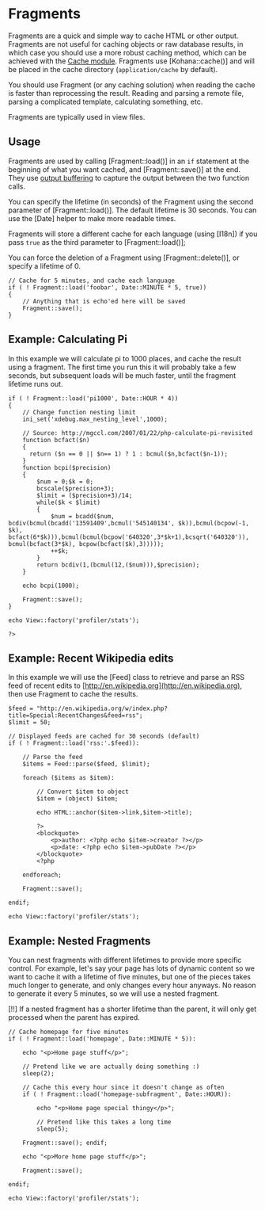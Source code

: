 # Fragments

Fragments are a quick and simple way to cache HTML or other output.  Fragments are not useful for caching objects or raw database results, in which case you should use a more robust caching method, which can be achieved with the [Cache module](../cache). Fragments use [Kohana::cache()] and will be placed in the cache directory (`application/cache` by default).

You should use Fragment (or any caching solution) when reading the cache is faster than reprocessing the result.  Reading and parsing a remote file, parsing a complicated template, calculating something, etc.

Fragments are typically used in view files.

## Usage

Fragments are used by calling [Fragment::load()] in an `if` statement at the beginning of what you want cached, and [Fragment::save()] at the end.  They use [output buffering](http://www.php.net/manual/en/function.ob-start.php) to capture the output between the two function calls.

You can specify the lifetime (in seconds) of the Fragment using the second parameter of [Fragment::load()].  The default lifetime is 30 seconds.  You can use the [Date] helper to make more readable times.

Fragments will store a different cache for each language (using [I18n]) if you pass `true` as the third parameter to [Fragment::load()];

You can force the deletion of a Fragment using [Fragment::delete()], or specify a lifetime of 0.

~~~
// Cache for 5 minutes, and cache each language
if ( ! Fragment::load('foobar', Date::MINUTE * 5, true))
{
    // Anything that is echo'ed here will be saved
    Fragment::save();
}
~~~

## Example: Calculating Pi

In this example we will calculate pi to 1000 places, and cache the result using a fragment.  The first time you run this it will probably take a few seconds, but subsequent loads will be much faster, until the fragment lifetime runs out.

~~~
if ( ! Fragment::load('pi1000', Date::HOUR * 4))
{   
    // Change function nesting limit
    ini_set('xdebug.max_nesting_level',1000);
    
    // Source: http://mgccl.com/2007/01/22/php-calculate-pi-revisited
    function bcfact($n)
    {
      return ($n == 0 || $n== 1) ? 1 : bcmul($n,bcfact($n-1));
    }
    function bcpi($precision)
    {
        $num = 0;$k = 0;
        bcscale($precision+3);
        $limit = ($precision+3)/14;
        while($k < $limit)
        {
            $num = bcadd($num, bcdiv(bcmul(bcadd('13591409',bcmul('545140134', $k)),bcmul(bcpow(-1, $k), bcfact(6*$k))),bcmul(bcmul(bcpow('640320',3*$k+1),bcsqrt('640320')), bcmul(bcfact(3*$k), bcpow(bcfact($k),3)))));
            ++$k;
        }
        return bcdiv(1,(bcmul(12,($num))),$precision);
    }
    
    echo bcpi(1000);
    
    Fragment::save();
}

echo View::factory('profiler/stats');

?>
~~~

## Example: Recent Wikipedia edits

In this example we will use the [Feed] class to retrieve and parse an RSS feed of recent edits to [http://en.wikipedia.org](http://en.wikipedia.org), then use Fragment to cache the results.

~~~
$feed = "http://en.wikipedia.org/w/index.php?title=Special:RecentChanges&feed=rss";
$limit = 50;

// Displayed feeds are cached for 30 seconds (default)
if ( ! Fragment::load('rss:'.$feed)):

    // Parse the feed
    $items = Feed::parse($feed, $limit);
    
    foreach ($items as $item):
    
        // Convert $item to object
        $item = (object) $item;
        
        echo HTML::anchor($item->link,$item->title);
        
        ?>
        <blockquote>
            <p>author: <?php echo $item->creator ?></p>
            <p>date: <?php echo $item->pubDate ?></p>
        </blockquote>
        <?php
        
    endforeach;

    Fragment::save();

endif;

echo View::factory('profiler/stats');
~~~

## Example: Nested Fragments

You can nest fragments with different lifetimes to provide more specific control.  For example, let's say your page has lots of dynamic content so we want to cache it with a lifetime of five minutes, but one of the pieces takes much longer to generate, and only changes every hour anyways. No reason to generate it every 5 minutes, so we will use a nested fragment.

[!!] If a nested fragment has a shorter lifetime than the parent, it will only get processed when the parent has expired.

~~~
// Cache homepage for five minutes
if ( ! Fragment::load('homepage', Date::MINUTE * 5)):

    echo "<p>Home page stuff</p>";
    
    // Pretend like we are actually doing something :)
    sleep(2);
    
    // Cache this every hour since it doesn't change as often
    if ( ! Fragment::load('homepage-subfragment', Date::HOUR)):
    
        echo "<p>Home page special thingy</p>";
        
        // Pretend like this takes a long time
        sleep(5);
        
    Fragment::save(); endif;
    
    echo "<p>More home page stuff</p>";
    
    Fragment::save();

endif;

echo View::factory('profiler/stats');
~~~